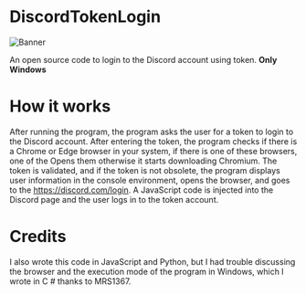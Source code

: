# DiscordTokenLogin
![Banner](https://raw.githubusercontent.com/iamehsandvr/DiscordTokenLogin/main/Images/DiscordTokenLogin_DEDSEC.png)

An open source code to login to the Discord account using token. 
**Only Windows**
# How it works

After running the program, the program asks the user for a token to login to the Discord account. After entering the token, the program checks if there is a Chrome or Edge browser in your system, if there is one of these browsers, one of the Opens them otherwise it starts downloading Chromium.
The token is validated, and if the token is not obsolete, the program displays user information in the console environment, opens the browser, and goes to the https://discord.com/login.
A JavaScript code is injected into the Discord page and the user logs in to the token account.

# Credits

I also wrote this code in JavaScript and Python, but I had trouble discussing the browser and the execution mode of the program in Windows, which I wrote in C # thanks to MRS1367.
